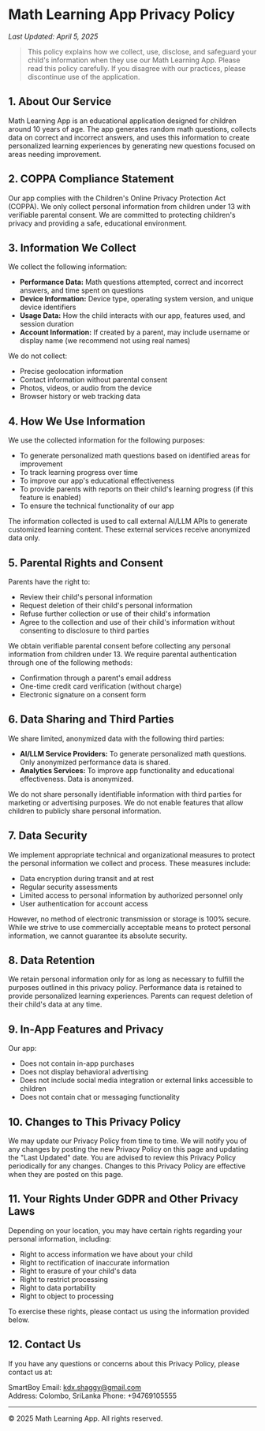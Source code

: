 # Math Learning App Privacy Policy

*Last Updated: April 5, 2025*

> This policy explains how we collect, use, disclose, and safeguard your child's information when they use our Math Learning App. Please read this policy carefully. If you disagree with our practices, please discontinue use of the application.

## 1. About Our Service

Math Learning App is an educational application designed for children around 10 years of age. The app generates random math questions, collects data on correct and incorrect answers, and uses this information to create personalized learning experiences by generating new questions focused on areas needing improvement.

## 2. COPPA Compliance Statement

Our app complies with the Children's Online Privacy Protection Act (COPPA). We only collect personal information from children under 13 with verifiable parental consent. We are committed to protecting children's privacy and providing a safe, educational environment.

## 3. Information We Collect

We collect the following information:
- **Performance Data:** Math questions attempted, correct and incorrect answers, and time spent on questions
- **Device Information:** Device type, operating system version, and unique device identifiers
- **Usage Data:** How the child interacts with our app, features used, and session duration
- **Account Information:** If created by a parent, may include username or display name (we recommend not using real names)

We do not collect:
- Precise geolocation information
- Contact information without parental consent
- Photos, videos, or audio from the device
- Browser history or web tracking data

## 4. How We Use Information

We use the collected information for the following purposes:
- To generate personalized math questions based on identified areas for improvement
- To track learning progress over time
- To improve our app's educational effectiveness
- To provide parents with reports on their child's learning progress (if this feature is enabled)
- To ensure the technical functionality of our app

The information collected is used to call external AI/LLM APIs to generate customized learning content. These external services receive anonymized data only.

## 5. Parental Rights and Consent

Parents have the right to:
- Review their child's personal information
- Request deletion of their child's personal information
- Refuse further collection or use of their child's information
- Agree to the collection and use of their child's information without consenting to disclosure to third parties

We obtain verifiable parental consent before collecting any personal information from children under 13. We require parental authentication through one of the following methods:
- Confirmation through a parent's email address
- One-time credit card verification (without charge)
- Electronic signature on a consent form

## 6. Data Sharing and Third Parties

We share limited, anonymized data with the following third parties:
- **AI/LLM Service Providers:** To generate personalized math questions. Only anonymized performance data is shared.
- **Analytics Services:** To improve app functionality and educational effectiveness. Data is anonymized.

We do not share personally identifiable information with third parties for marketing or advertising purposes. We do not enable features that allow children to publicly share personal information.

## 7. Data Security

We implement appropriate technical and organizational measures to protect the personal information we collect and process. These measures include:
- Data encryption during transit and at rest
- Regular security assessments
- Limited access to personal information by authorized personnel only
- User authentication for account access

However, no method of electronic transmission or storage is 100% secure. While we strive to use commercially acceptable means to protect personal information, we cannot guarantee its absolute security.

## 8. Data Retention

We retain personal information only for as long as necessary to fulfill the purposes outlined in this privacy policy. Performance data is retained to provide personalized learning experiences. Parents can request deletion of their child's data at any time.

## 9. In-App Features and Privacy

Our app:
- Does not contain in-app purchases
- Does not display behavioral advertising
- Does not include social media integration or external links accessible to children
- Does not contain chat or messaging functionality

## 10. Changes to This Privacy Policy

We may update our Privacy Policy from time to time. We will notify you of any changes by posting the new Privacy Policy on this page and updating the "Last Updated" date. You are advised to review this Privacy Policy periodically for any changes. Changes to this Privacy Policy are effective when they are posted on this page.

## 11. Your Rights Under GDPR and Other Privacy Laws

Depending on your location, you may have certain rights regarding your personal information, including:
- Right to access information we have about your child
- Right to rectification of inaccurate information
- Right to erasure of your child's data
- Right to restrict processing
- Right to data portability
- Right to object to processing

To exercise these rights, please contact us using the information provided below.

## 12. Contact Us

If you have any questions or concerns about this Privacy Policy, please contact us at:

SmartBoy
Email: kdx.shaggy@gmail.com  
Address: Colombo, SriLanka
Phone: +94769105555

---

© 2025 Math Learning App. All rights reserved.
